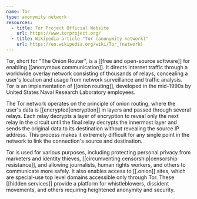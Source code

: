 ```yaml
---
name: Tor
type: anonymity network
resources:
  - title: Tor Project Official Website
    url: https://www.torproject.org/
  - title: Wikipedia article "Tor (anonymity network)"
    url: https://en.wikipedia.org/wiki/Tor_(network)
---
```


Tor, short for "The Onion Router", is a [[free and open-source software]] for enabling [[anonymous communication]]. It directs Internet traffic through a worldwide overlay network consisting of thousands of relays, concealing a user's location and usage from network surveillance and traffic analysis. Tor is an implementation of [[onion routing]], developed in the mid-1990s by United States Naval Research Laboratory employees.

The Tor network operates on the principle of onion routing, where the user's data is [[encrypted|encryption]] in layers and passed through several relays. Each relay decrypts a layer of encryption to reveal only the next relay in the circuit until the final relay decrypts the innermost layer and sends the original data to its destination without revealing the source IP address. This process makes it extremely difficult for any single point in the network to link the connection's source and destination.

Tor is used for various purposes, including protecting personal privacy from marketers and identity thieves, [[circumventing censorship|censorship resistance]], and allowing journalists, human rights workers, and others to communicate more safely. It also enables access to [[.onion]] sites, which are special-use top level domains accessible only through Tor. These [[hidden services]] provide a platform for whistleblowers, dissident movements, and others requiring heightened anonymity and security.